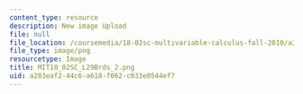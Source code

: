 ```yaml
---
content_type: resource
description: New image Upload
file: null
file_location: /coursemedia/18-02sc-multivariable-calculus-fall-2010/a203eaf244c6a618f062c033e0544ef7_MIT18_02SC_L29Brds_2.png
file_type: image/png
resourcetype: Image
title: MIT18_02SC_L29Brds_2.png
uid: a203eaf2-44c6-a618-f062-c033e0544ef7
---
```

